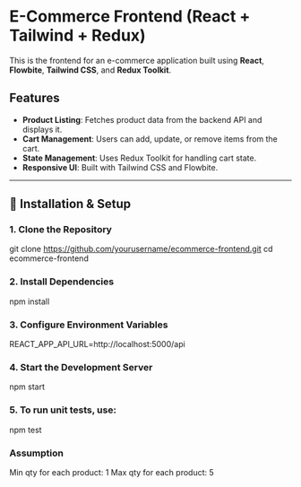 # E-Commerce Frontend (React + Tailwind + Redux)

This is the frontend for an e-commerce application built using **React**, **Flowbite**, **Tailwind CSS**, and **Redux Toolkit**.

## Features

- **Product Listing**: Fetches product data from the backend API and displays it.
- **Cart Management**: Users can add, update, or remove items from the cart.
- **State Management**: Uses Redux Toolkit for handling cart state.
- **Responsive UI**: Built with Tailwind CSS and Flowbite.

---

## 🔧 Installation & Setup

### 1️. Clone the Repository

git clone https://github.com/yourusername/ecommerce-frontend.git
cd ecommerce-frontend

### 2. Install Dependencies

npm install

### 3. Configure Environment Variables

REACT_APP_API_URL=http://localhost:5000/api

### 4. Start the Development Server

npm start

### 5. To run unit tests, use:

npm test

### Assumption

Min qty for each product: 1
Max qty for each product: 5
